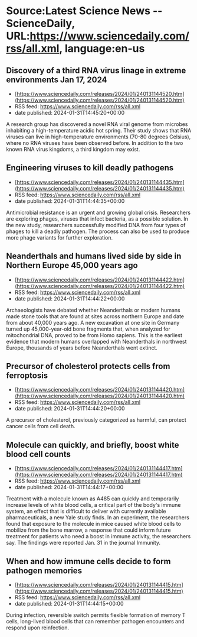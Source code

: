 # Source:Latest Science News -- ScienceDaily, URL:https://www.sciencedaily.com/rss/all.xml, language:en-us

## Discovery of a third RNA virus linage in extreme environments Jan 17, 2024
 - [https://www.sciencedaily.com/releases/2024/01/240131144520.htm](https://www.sciencedaily.com/releases/2024/01/240131144520.htm)
 - RSS feed: https://www.sciencedaily.com/rss/all.xml
 - date published: 2024-01-31T14:45:20+00:00

A research group has discovered a novel RNA viral genome from microbes inhabiting a high-temperature acidic hot spring. Their study shows that RNA viruses can live in high-temperature environments (70-80 degrees Celsius), where no RNA viruses have been observed before. In addition to the two known RNA virus kingdoms, a third kingdom may exist.

## Engineering viruses to kill deadly pathogens
 - [https://www.sciencedaily.com/releases/2024/01/240131144435.htm](https://www.sciencedaily.com/releases/2024/01/240131144435.htm)
 - RSS feed: https://www.sciencedaily.com/rss/all.xml
 - date published: 2024-01-31T14:44:35+00:00

Antimicrobial resistance is an urgent and growing global crisis. Researchers are exploring phages, viruses that infect bacteria, as a possible solution. In the new study, researchers successfully modified DNA from four types of phages to kill a deadly pathogen. The process can also be used to produce more phage variants for further exploration.

## Neanderthals and humans lived side by side in Northern Europe 45,000 years ago
 - [https://www.sciencedaily.com/releases/2024/01/240131144422.htm](https://www.sciencedaily.com/releases/2024/01/240131144422.htm)
 - RSS feed: https://www.sciencedaily.com/rss/all.xml
 - date published: 2024-01-31T14:44:22+00:00

Archaeologists have debated whether Neanderthals or modern humans made stone tools that are found at sites across northern Europe and date from about 40,000 years ago. A new excavation at one site in Germany turned up 45,000-year-old bone fragments that, when analyzed for mitochondrial DNA, proved to be from Homo sapiens. This is the earliest evidence that modern humans overlapped with Neanderthals in northwest Europe, thousands of years before Neanderthals went extinct.

## Precursor of cholesterol protects cells from ferroptosis
 - [https://www.sciencedaily.com/releases/2024/01/240131144420.htm](https://www.sciencedaily.com/releases/2024/01/240131144420.htm)
 - RSS feed: https://www.sciencedaily.com/rss/all.xml
 - date published: 2024-01-31T14:44:20+00:00

A precursor of cholesterol, previously categorized as harmful, can protect cancer cells from cell death.

## Molecule can quickly, and briefly, boost white blood cell counts
 - [https://www.sciencedaily.com/releases/2024/01/240131144417.htm](https://www.sciencedaily.com/releases/2024/01/240131144417.htm)
 - RSS feed: https://www.sciencedaily.com/rss/all.xml
 - date published: 2024-01-31T14:44:17+00:00

Treatment with a molecule known as A485 can quickly and temporarily increase levels of white blood cells, a critical part of the body's immune system, an effect that is difficult to deliver with currently available pharmaceuticals, a new Yale study finds. In an experiment, the researchers found that exposure to the molecule in mice caused white blood cells to mobilize from the bone marrow, a response that could inform future treatment for patients who need a boost in immune activity, the researchers say. The findings were reported Jan. 31 in the journal Immunity.

## When and how immune cells decide to form pathogen memories
 - [https://www.sciencedaily.com/releases/2024/01/240131144415.htm](https://www.sciencedaily.com/releases/2024/01/240131144415.htm)
 - RSS feed: https://www.sciencedaily.com/rss/all.xml
 - date published: 2024-01-31T14:44:15+00:00

During infection, reversible switch permits flexible formation of memory T cells, long-lived blood cells that can remember pathogen encounters and respond upon reinfection.

